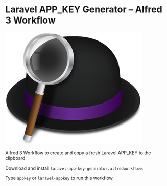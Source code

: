 # Laravel APP_KEY Generator – Alfred 3 Workflow

![Alfred Logo](https://github.com/mindtwo/laravel-app-key-generator-alfredworkflow/raw/master/docs/images/logo.png)

Alfred 3 Workflow to create and copy a fresh Laravel APP_KEY to the clipboard.

Download and install `laravel-app-key-generator.alfredworkflow`.

Type `appkey` or `laravel-appkey` to run this workflow.
